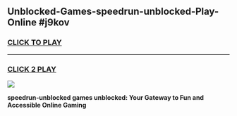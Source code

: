 
## Unblocked-Games-speedrun-unblocked-Play-Online #j9kov
<h3>
<a href="https://news.freeplayer.one?title=speedrun-unblocked&ref=3">CLICK TO PLAY</a></h3>
<hr>

<h3>
<a href="https://news.freeplayer.one?title=speedrun-unblocked&ref=3">CLICK 2 PLAY</a>
  
</h3>

<a href="https://news.freeplayer.one?title=speedrun-unblocked&ref=3"><img src="https://clearcache.store/games.png"></a>


**speedrun-unblocked games unblocked: Your Gateway to Fun and Accessible Online Gaming**
